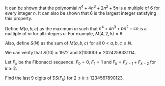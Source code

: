 It can be shown that the polynomial $n^4 + 4n^3 + 2n^2 + 5n$ is a multiple of $6$ for every integer $n$. It can also be shown that $6$ is the largest integer satisfying this property.


Define $M(a, b, c)$ as the maximum $m$ such that $n^4 + an^3 + bn^2 + cn$ is a multiple of $m$ for all integers $n$. For example, $M(4, 2, 5) = 6$.


Also, define $S(N)$ as the sum of $M(a, b, c)$ for all $0 \lt a, b, c \leq N$.


We can verify that $S(10) = 1972$ and $S(10000) = 2024258331114$.


Let $F_k$ be the Fibonacci sequence:
$F_0 = 0$, $F_1 = 1$ and
$F_k = F_{k-1} + F_{k-2}$ for $k \geq 2$.


Find the last $9$ digits of $\sum S(F_k)$ for $2 \leq k \leq 1234567890123$.